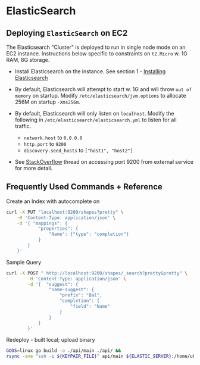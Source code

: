 # ElasticSearch

## Deploying `ElasticSearch` on EC2

The Elasticsearch "Cluster" is deployed to run in single node mode on an EC2 instance. Instructions below specific to constraints on `t2.Micro` w. 1G RAM, 8G storage.

- Install Elasticsearch on the instance. See section 1 - [Installing Elasticsearch](https://www.digitalocean.com/community/tutorials/how-to-install-and-configure-elasticsearch-on-ubuntu-18-04)
  
- By default, Elasticsearch will attempt to start w. 1G and will throw `out of memory` on startup. Modify `/etc/elasticsearch/jvm.options` to allocate 256M on startup `-Xms256m`.
  
- By default, Elasticsearch will only listen on `localhost`. Modify the following in `/etc/elasticsearch/elasticsearch.yml` to listen for all traffic.
    - `network.host` to `0.0.0.0`
    - `http.port` to `9200`
    - `discovery.seed_hosts` to `["host1", "host2"]`  
  
- See [StackOverflow](https://stackoverflow.com/questions/20105448/access-ec2-port-9200-from-external-service) thread on accessing port 9200 from external service for more detail.

## Frequently Used Commands + Reference

Create an Index with autocomplete on

```bash
curl -X PUT "localhost:9200/shapes?pretty" \
    -H 'Content-Type: application/json' \
    -d '{ "mappings": {
            "properties": {
                "Name": {"type": "completion"}
            }
        }
    }'
```

Sample Query

```bash
curl -X POST " http://localhost:9200/shapes/_search?pretty&pretty" \
        -H 'Content-Type: application/json' \
        -d '{  "suggest": {
                "name-suggest": {
                    "prefix": "Bal",
                    "completion": {
                        "field": "Name"  
                    }
                }
            }
        }'
```

Redeploy - built local; upload binary

```bash
GOOS=linux go build -o ./api/main ./api/ && 
rsync -ave "ssh -i ${KEYPAIR_FILE}" api/main ${ELASTIC_SERVER}:/home/ubuntu/
```
